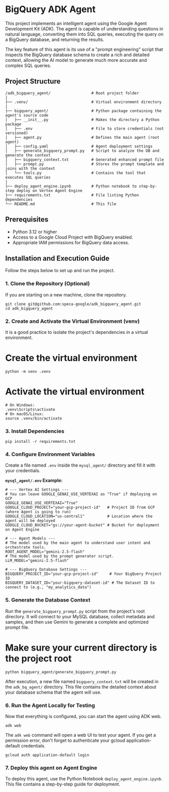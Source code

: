 # BigQuery ADK Agent

This project implements an intelligent agent using the Google Agent Development Kit (ADK). The agent is capable of understanding questions in natural language, converting them into SQL queries, executing the query on a BigQuery database, and returning the results.

The key feature of this agent is its use of a "prompt engineering" script that inspects the BigQuery database schema to create a rich and detailed context, allowing the AI model to generate much more accurate and complex SQL queries.

## Project Structure
```
/adk_bigquery_agent/                  # Root project folder
|
├── .venv/                            # Virtual environment directory
|
├── bigquery_agent/                   # Python package containing the agent's source code
│   ├── __init__.py                   # Makes the directory a Python package
│   ├── .env                          # File to store credentials (not versioned)
│   ├── agent.py                      # Defines the main agent (root agent)
│   ├── config.yaml                   # Agent deployment settings
│   ├── generate_bigquery_prompt.py   # Script to analyze the DB and generate the context
│   ├── bigquery_context.txt          # Generated enhanced prompt file
│   ├── prompt.py                     # Stores the prompt template and joins with the context
│   └── tools.py                      # Contains the tool that executes SQL queries
|
├── deploy_agent_engine.ipynb         # Python notebook to step-by-step deploy on Vertex Agent Engine
├── requirements.txt                  # File listing Python dependencies
└── README.md                         # This file
```

## Prerequisites

* Python 3.12 or higher
* Access to a Google Cloud Project with BigQuery enabled.
* Appropriate IAM permissions for BigQuery data access.

## Installation and Execution Guide

Follow the steps below to set up and run the project.

### 1. Clone the Repository (Optional)

If you are starting on a new machine, clone the repository.

```
git clone git@github.com:speca-google/adk_bigquery_agent.git
cd adk_bigquery_agent
```

### 2. Create and Activate the Virtual Environment (venv)

It is a good practice to isolate the project's dependencies in a virtual environment.

# Create the virtual environment

```
python -m venv .venv
```

# Activate the virtual environment
```
# On Windows:
.venv\Scripts\activate
# On macOS/Linux:
source .venv/bin/activate
```

### 3. Install Dependencies
```
pip install -r requirements.txt
```

### 4. Configure Environment Variables

Create a file named `.env` inside the `mysql_agent/` directory and fill it with your credentials.

**`mysql_agent/.env` Example:**

```env
# --- Vertex AI Settings ---
# You can leave GOOGLE_GENAI_USE_VERTEXAI as "True" if deploying on GCP
GOOGLE_GENAI_USE_VERTEXAI="True"
GOOGLE_CLOUD_PROJECT="your-gcp-project-id"   # Project ID from GCP (where Agent is going to run)
GOOGLE_CLOUD_LOCATION="us-central1"          # Location where the agent will be deployed
GOOGLE_CLOUD_BUCKET="gs://your-agent-bucket" # Bucket for deployment on Agent Engine

# --- Agent Models ---
# The model used by the main agent to understand user intent and orchestrate tools.
ROOT_AGENT_MODEL="gemini-2.5-flash"
# The model used by the prompt generator script.
LLM_MODEL="gemini-2.5-flash"

# --- BigQuery Database Settings ---
BIGQUERY_PROJECT_ID="your-gcp-project-id"     # Your BigQuery Project ID
BIGQUERY_DATASET_ID="your-bigquery-dataset-id" # The Dataset ID to connect to (e.g., "my_analytics_data")
```

### 5. Generate the Database Context

Run the `generate_bigquery_prompt.py` script from the project's root directory. It will connect to your MySQL database, collect metadata and samples, and then use Gemini to generate a complete and optimized prompt file.

# Make sure your current directory is the project root
```
python bigquery_agent/generate_bigquery_prompt.py
````

After execution, a new file named `bigquery_context.txt` will be created in the `adk_bq_agent/` directory. This file contains the detailed context about your database schema that the agent will use.

### 6. Run the Agent Locally for Testing

Now that everything is configured, you can start the agent using ADK web.
```
adk web
```
The `adk web` command will open a web UI to test your agent. If you get a permission error, don't forget to authenticate your gcloud application-default credentials.
```
gcloud auth application-default login
```

### 7. Deploy this agent on Agent Engine

To deploy this agent, use the Python Notebook `deploy_agent_engine.ipynb`. This file contains a step-by-step guide for deployment.